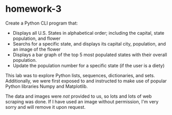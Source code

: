# homework-3

Create a Python CLI program that:

- Displays all U.S. States in alphabetical order; including the capital, state population, and flower
- Searchs for a specific state, and displays its capital city, population, and an image of the flower
- Displays a bar graph of the top 5 most populated states with their overall population.
- Update the population number for a specific state (if the user is a diety)

This lab was to explore Python lists, sequences, dictionaries, and sets. Additionally, we were first exposed to and instructed to make use of popular Python libraries Numpy and Matplotlib.

The data and images were _not_ provided to us, so lots and lots of web scraping was done. If I have used an image without permission, I'm very sorry and will remove it upon request.
